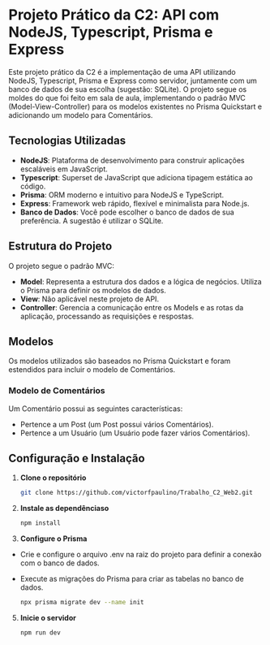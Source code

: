# Projeto Prático da C2: API com NodeJS, Typescript, Prisma e Express

Este projeto prático da C2 é a implementação de uma API utilizando NodeJS, Typescript, Prisma e Express como servidor, juntamente com um banco de dados de sua escolha (sugestão: SQLite). O projeto segue os moldes do que foi feito em sala de aula, implementando o padrão MVC (Model-View-Controller) para os modelos existentes no Prisma Quickstart e adicionando um modelo para Comentários.

## Tecnologias Utilizadas

- **NodeJS**: Plataforma de desenvolvimento para construir aplicações escaláveis em JavaScript.
- **Typescript**: Superset de JavaScript que adiciona tipagem estática ao código.
- **Prisma**: ORM moderno e intuitivo para NodeJS e TypeScript.
- **Express**: Framework web rápido, flexível e minimalista para Node.js.
- **Banco de Dados**: Você pode escolher o banco de dados de sua preferência. A sugestão é utilizar o SQLite.

## Estrutura do Projeto

O projeto segue o padrão MVC:

- **Model**: Representa a estrutura dos dados e a lógica de negócios. Utiliza o Prisma para definir os modelos de dados.
- **View**: Não aplicável neste projeto de API.
- **Controller**: Gerencia a comunicação entre os Models e as rotas da aplicação, processando as requisições e respostas.

## Modelos

Os modelos utilizados são baseados no Prisma Quickstart e foram estendidos para incluir o modelo de Comentários.

### Modelo de Comentários

Um Comentário possui as seguintes características:

- Pertence a um Post (um Post possui vários Comentários).
- Pertence a um Usuário (um Usuário pode fazer vários Comentários).

## Configuração e Instalação

1. **Clone o repositório**

   ```bash
   git clone https://github.com/victorfpaulino/Trabalho_C2_Web2.git
   
2. **Instale as dependênciaso**

   ```bash
   npm install

3. **Configure o Prisma**

-  Crie e configure o arquivo .env na raiz do projeto para definir a conexão com o banco de dados.
-  Execute as migrações do Prisma para criar as tabelas no banco de dados.

   ```bash
   npx prisma migrate dev --name init
   
5. **Inicie o servidor**

   ```bash
   npm run dev
  
